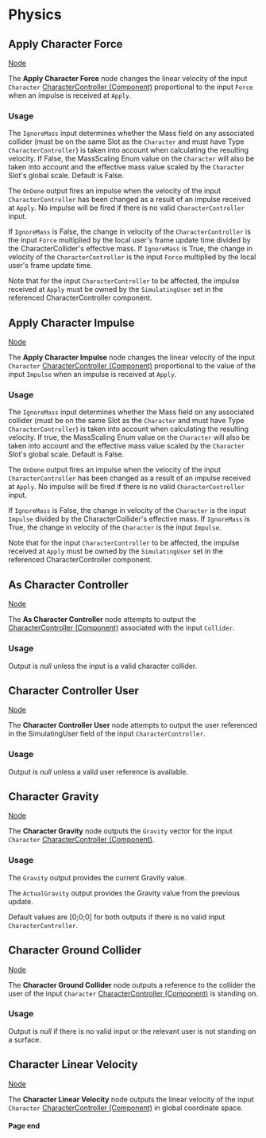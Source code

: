 # Physics

<!-- panels:start -->
<!-- div:title-panel -->
## Apply Character Force

<!-- div:right-panel -->
[Node](-/protoflux/_template/nodes/Root/Physics/README.md#ProtoFlux.Runtimes.Execution.Nodes.FrooxEngine.Physics.ApplyCharacterForce ':include')

<!-- div:left-panel -->
The **Apply Character Force** node changes the linear velocity of the input `Character` [CharacterController (Component)](CharacterController_(Component) "wikilink") proportional to the input `Force` when an impulse is received at `Apply`.

### Usage

The `IgnoreMass` input determines whether the Mass field on any associated collider (must be on the same Slot as the `Character` and must have Type `CharacterController`) is taken into account when calculating the resulting velocity. If False, the MassScaling Enum value on the `Character` will also be taken into account and the effective mass value scaled by the `Character` Slot's global scale. Default is False.

The `OnDone` output fires an impulse when the velocity of the input `CharacterController` has been changed as a result of an impulse received at `Apply`. No impulse will be fired if there is no valid `CharacterController` input.

If `IgnoreMass` is False, the change in velocity of the `CharacterController` is the input `Force` multiplied by the local user's frame update time divided by the CharacterCollider's effective mass. If `IgnoreMass` is True, the change in velocity of the `CharacterController` is the input `Force` multiplied by the local user's frame update time.

Note that for the input `CharacterController` to be affected, the impulse received at `Apply` must be owned by the `SimulatingUser` set in the referenced CharacterController component.
<!-- For an explanation, see [Frooxius' comment on GitHub](https://github.com/Resonite-Metaverse/ResonitePublic/issues/3197#issuecomment-944923044) -->
<!-- panels:end -->

<!-- panels:start -->
<!-- div:title-panel -->
## Apply Character Impulse

<!-- div:right-panel -->
[Node](-/protoflux/_template/nodes/Root/Physics/README.md#ProtoFlux.Runtimes.Execution.Nodes.FrooxEngine.Physics.ApplyCharacterImpulse ':include')

<!-- div:left-panel -->
The **Apply Character Impulse** node changes the linear velocity of the input `Character` [CharacterController (Component)](CharacterController_(Component) "wikilink") proportional to the value of the input `Impulse` when an impulse is received at `Apply`.

### Usage

The `IgnoreMass` input determines whether the Mass field on any associated collider (must be on the same Slot as the `Character` and must have Type `CharacterController`) is taken into account when calculating the resulting velocity. If true, the MassScaling Enum value on the `Character` will also be taken into account and the effective mass value scaled by the `Character` Slot's global scale. Default is False.

The `OnDone` output fires an impulse when the velocity of the input `CharacterController` has been changed as a result of an impulse received at `Apply`. No impulse will be fired if there is no valid `CharacterController` input.

If `IgnoreMass` is False, the change in velocity of the `Character` is the input `Impulse` divided by the CharacterCollider's effective mass. If `IgnoreMass` is True, the change in velocity of the `Character` is the input `Impulse`.

Note that for the input `CharacterController` to be affected, the impulse received at `Apply` must be owned by the `SimulatingUser` set in the referenced CharacterController component.
<!-- For an explanation, see [Frooxius' comment on GitHub](https://github.com/Resonite-Metaverse/ResonitePublic/issues/3197#issuecomment-944923044) -->
<!-- panels:end -->

<!-- panels:start -->
<!-- div:title-panel -->
## As Character Controller

<!-- div:right-panel -->
[Node](-/protoflux/_template/nodes/Root/Physics/README.md#ProtoFlux.Runtimes.Execution.Nodes.FrooxEngine.Physics.AsCharacterController ':include')

<!-- div:left-panel -->
The **As Character Controller** node attempts to output the [CharacterController (Component)](CharacterController_(Component) "wikilink") associated with the input `Collider`.

### Usage

Output is *null* unless the input is a valid character collider.
<!-- panels:end -->

<!-- panels:start -->
<!-- div:title-panel -->
## Character Controller User

<!-- div:right-panel -->
[Node](-/protoflux/_template/nodes/Root/Physics/README.md#ProtoFlux.Runtimes.Execution.Nodes.FrooxEngine.Physics.CharacterControllerUser ':include')

<!-- div:left-panel -->
The **Character Controller User** node attempts to output the user referenced in the SimulatingUser field of the input `CharacterController`.

### Usage

Output is *null* unless a valid user reference is available.
<!-- panels:end -->

<!-- panels:start -->
<!-- div:title-panel -->
## Character Gravity

<!-- div:right-panel -->
[Node](-/protoflux/_template/nodes/Root/Physics/README.md#ProtoFlux.Runtimes.Execution.Nodes.FrooxEngine.Physics.CharacterGravity ':include')

<!-- div:left-panel -->
The **Character Gravity** node outputs the `Gravity` vector for the input `Character` [CharacterController (Component)](CharacterController_(Component) "wikilink").

### Usage

The `Gravity` output provides the current Gravity value.

The `ActualGravity` output provides the Gravity value from the previous update.

Default values are \[0;0;0\] for both outputs if there is no valid input `CharacterController`.
<!-- panels:end -->

<!-- panels:start -->
<!-- div:title-panel -->
## Character Ground Collider

<!-- div:right-panel -->
[Node](-/protoflux/_template/nodes/Root/Physics/README.md#ProtoFlux.Runtimes.Execution.Nodes.FrooxEngine.Physics.CharacterGroundCollider ':include')

<!-- div:left-panel -->
The **Character Ground Collider** node outputs a reference to the collider the user of the input `Character` [CharacterController (Component)](CharacterController_(Component) "wikilink") is standing on.

### Usage

Output is *null* if there is no valid input or the relevant user is not standing on a surface.
<!-- panels:end -->

<!-- panels:start -->
<!-- div:title-panel -->
## Character Linear Velocity

<!-- div:right-panel -->
[Node](-/protoflux/_template/nodes/Root/Physics/README.md#ProtoFlux.Runtimes.Execution.Nodes.FrooxEngine.Physics.CharacterLinearVelocity ':include')

<!-- div:left-panel -->
The **Character Linear Velocity** node outputs the linear velocity of the input `Character` [CharacterController (Component)](CharacterController_(Component) "wikilink") in global coordinate space.
<!-- panels:end -->

#### Page end
